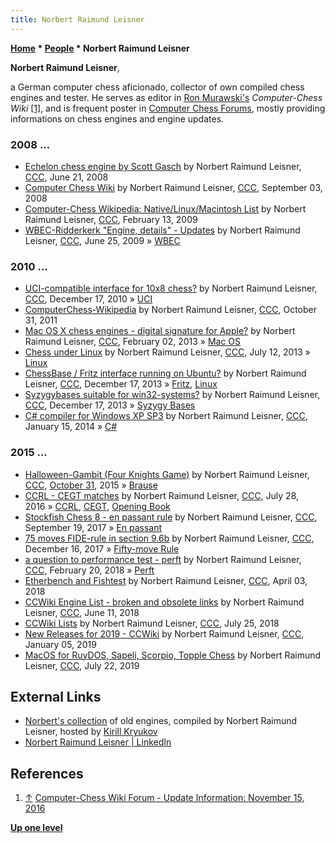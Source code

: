 ```yaml
---
title: Norbert Raimund Leisner
---
```

**[Home](Home "Home") \* [People](People "People") \* Norbert Raimund Leisner**


**Norbert Raimund Leisner**,  

a German computer chess aficionado, collector of own compiled chess engines and tester. 
He serves as editor in [Ron Murawski's](Ron_Murawski "Ron Murawski") *Computer-Chess Wiki* <a id="cite-note-1" href="#cite-ref-1">[1]</a>, 
and is frequent poster in [Computer Chess Forums](Computer_Chess_Forums "Computer Chess Forums"), mostly providing informations on chess engines and engine updates.



### 2008 ...


* [Echelon chess engine by Scott Gasch](http://www.talkchess.com/forum3/viewtopic.php?f=2&t=21887) by Norbert Raimund Leisner, [CCC](CCC "CCC"), June 21, 2008
* [Computer Chess Wiki](http://www.talkchess.com/forum/viewtopic.php?t=23477) by Norbert Raimund Leisner, [CCC](CCC "CCC"), September 03, 2008
* [Computer-Chess Wikipedia: Native/Linux/Macintosh List](http://www.talkchess.com/forum3/viewtopic.php?f=2&t=26548) by Norbert Raimund Leisner, [CCC](CCC "CCC"), February 13, 2009
* [WBEC-Ridderkerk "Engine, details" - Updates](http://www.talkchess.com/forum/viewtopic.php?t=28635) by Norbert Raimund Leisner, [CCC](CCC "CCC"), June 25, 2009 » [WBEC](WBEC "WBEC")


### 2010 ...


* [UCI-compatible interface for 10x8 chess?](http://www.talkchess.com/forum3/viewtopic.php?f=2&t=37126) by Norbert Raimund Leisner, [CCC](CCC "CCC"), December 17, 2010 » [UCI](UCI "UCI")
* [ComputerChess-Wikipedia](http://www.talkchess.com/forum3/viewtopic.php?f=2&t=40949) by Norbert Raimund Leisner, [CCC](CCC "CCC"), October 31, 2011
* [Mac OS X chess engines - digital signature for Apple?](http://www.talkchess.com/forum3/viewtopic.php?f=2&t=47084) by Norbert Raimund Leisner, [CCC](CCC "CCC"), February 02, 2013 » [Mac OS](Mac_OS "Mac OS")
* [Chess under Linux](http://www.talkchess.com/forum3/viewtopic.php?f=2&t=48624) by Norbert Raimund Leisner, [CCC](CCC "CCC"), July 12, 2013 » [Linux](Linux "Linux")
* [ChessBase / Fritz interface running on Ubuntu?](http://www.talkchess.com/forum/viewtopic.php?t=50291) by Norbert Raimund Leisner, [CCC](CCC "CCC"), December 17, 2013 » [Fritz](Fritz "Fritz"), [Linux](Linux "Linux")
* [Syzygybases suitable for win32-systems?](http://www.talkchess.com/forum/viewtopic.php?t=50523) by Norbert Raimund Leisner, [CCC](CCC "CCC"), December 17, 2013 » [Syzygy Bases](Syzygy_Bases "Syzygy Bases")
* [C# compiler for Windows XP SP3](http://www.talkchess.com/forum/viewtopic.php?t=50916) by Norbert Raimund Leisner, [CCC](CCC "CCC"), January 15, 2014 » [C#](C_sharp "C sharp")


### 2015 ...


* [Halloween-Gambit (Four Knights Game)](http://www.talkchess.com/forum/viewtopic.php?t=58105) by Norbert Raimund Leisner, [CCC](CCC "CCC"), [October 31](https://en.wikipedia.org/wiki/Halloween), 2015 » [Brause](Brause "Brause")
* [CCRL - CEGT matches](http://www.talkchess.com/forum/viewtopic.php?t=60961) by Norbert Raimund Leisner, [CCC](CCC "CCC"), July 28, 2016 » [CCRL](CCRL "CCRL"), [CEGT](CEGT "CEGT"), [Opening Book](Opening_Book "Opening Book")
* [Stockfish Chess 8 - en passant rule](http://www.talkchess.com/forum3/viewtopic.php?f=2&t=65218) by Norbert Raimund Leisner, [CCC](CCC "CCC"), September 19, 2017 » [En passant](En_passant "En passant")
* [75 moves FIDE-rule in section 9.6b](http://www.talkchess.com/forum3/viewtopic.php?f=2&t=66023) by Norbert Raimund Leisner, [CCC](CCC "CCC"), December 16, 2017 » [Fifty-move Rule](Fifty-move_Rule "Fifty-move Rule")
* [a question to performance test - perft](http://www.talkchess.com/forum3/viewtopic.php?f=2&t=66647) by Norbert Raimund Leisner, [CCC](CCC "CCC"), February 20, 2018 » [Perft](Perft "Perft")
* [Etherbench and Fishtest](http://www.talkchess.com/forum3/viewtopic.php?f=2&t=67007) by Norbert Raimund Leisner, [CCC](CCC "CCC"), April 03, 2018
* [CCWiki Engine List - broken and obsolete links](http://www.talkchess.com/forum3/viewtopic.php?f=2&t=67697) by Norbert Raimund Leisner, [CCC](CCC "CCC"), June 11, 2018
* [CCWiki Lists](http://www.talkchess.com/forum3/viewtopic.php?f=2&t=68073) by Norbert Raimund Leisner, [CCC](CCC "CCC"), July 25, 2018
* [New Releases for 2019 - CCWiki](http://www.talkchess.com/forum3/viewtopic.php?f=2&t=69500) by Norbert Raimund Leisner, [CCC](CCC "CCC"), January 05, 2019
* [MacOS for RuyDOS, Sapeli, Scorpio, Topple Chess](http://www.talkchess.com/forum3/viewtopic.php?f=2&t=71339) by Norbert Raimund Leisner, [CCC](CCC "CCC"), July 22, 2019


## External Links


* [Norbert's collection](http://kirr.homeunix.org/chess/engines/Norbert%27s%20collection/) of old engines, compiled by Norbert Raimund Leisner, hosted by [Kirill Kryukov](Kirill_Kryukov "Kirill Kryukov")
* [Norbert Raimund Leisner | LinkedIn](http://www.linkedin.com/pub/norbert-raimund-leisner/20/121/198)


## References


1. <a id="cite-ref-1" href="#cite-note-1">↑</a> [Computer-Chess Wiki Forum - Update Information: November 15, 2016](http://computer-chess.org/forum/index.php?mode=thread&id=3162)

**[Up one level](People "People")**







 
